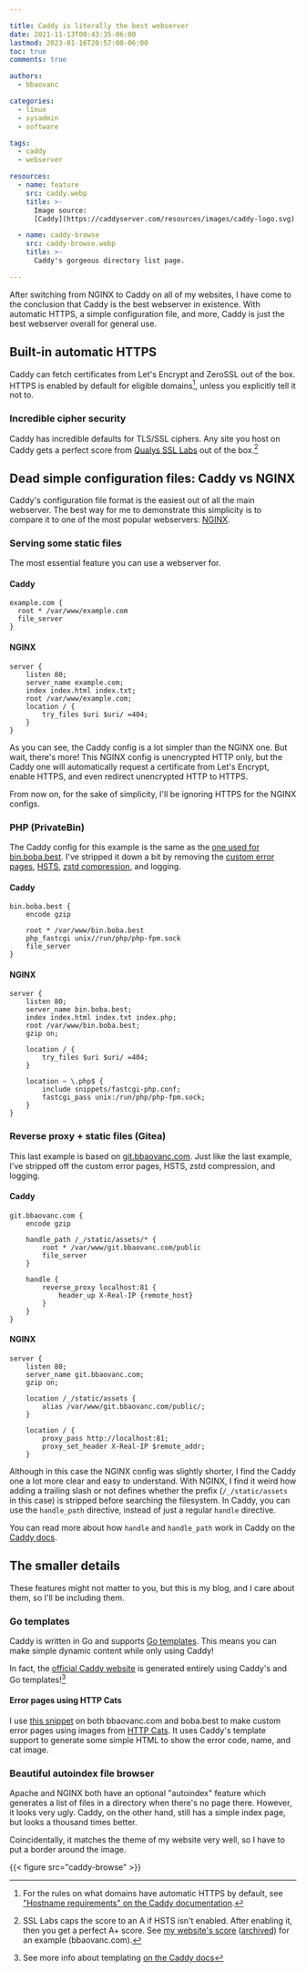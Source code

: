 ```yaml
---

title: Caddy is literally the best webserver
date: 2021-11-13T00:43:35-06:00
lastmod: 2023-01-16T20:57:00-06:00
toc: true
comments: true

authors:
  - bbaovanc

categories:
  - linux
  - sysadmin
  - software

tags:
  - caddy
  - webserver

resources:
  - name: feature
    src: caddy.webp
    title: >-
      Image source:
      [Caddy](https://caddyserver.com/resources/images/caddy-logo.svg)

  - name: caddy-browse
    src: caddy-browse.webp
    title: >-
      Caddy's gorgeous directory list page.

---
```


After switching from NGINX to Caddy on all of my websites, I have come to the
conclusion that Caddy is the best webserver in existence. With automatic HTTPS,
a simple configuration file, and more, Caddy is just the best webserver overall
for general use.

<!--more-->

## Built-in automatic HTTPS

Caddy can fetch certificates from Let's Encrypt and ZeroSSL out of the box.
HTTPS is enabled by default for eligible domains[^hostname-requirements], unless
you explicitly tell it not to.

### Incredible cipher security

Caddy has incredible defaults for TLS/SSL ciphers. Any site you host on Caddy
gets a perfect score from [Qualys SSL Labs](https://www.ssllabs.com/ssltest/)
out of the box.[^caddy-qualys-score]

## Dead simple configuration files: Caddy vs NGINX

Caddy's configuration file format is the easiest out of all the main webserver.
The best way for me to demonstrate this simplicity is to compare it to one of
the most popular webservers: [NGINX](https://www.nginx.com/).

### Serving some static files

The most essential feature you can use a webserver for.

#### Caddy

```caddyfile
example.com {
  root * /var/www/example.com
  file_server
}
```

#### NGINX

```nginx
server {
    listen 80;
    server_name example.com;
    index index.html index.txt;
    root /var/www/example.com;
    location / {
        try_files $uri $uri/ =404;
    }
}
```

As you can see, the Caddy config is a lot simpler than the NGINX one. But wait,
there's more! This NGINX config is unencrypted HTTP only, but the Caddy one will
automatically request a certificate from Let's Encrypt, enable HTTPS, and even
redirect unencrypted HTTP to HTTPS.

From now on, for the sake of simplicity, I'll be ignoring HTTPS for the NGINX
configs.

### PHP (PrivateBin)

The Caddy config for this example is the same as the [one used for
bin.boba.best](https://git.boba.best/boba.best/caddy/src/commit/cd00151fbdd784979a8a181980cc36061be68c7d/conf.d/bin.boba.best).
I've stripped it down a bit by removing the [custom error
pages](https://git.boba.best/boba.best/caddy/src/commit/cd00151fbdd784979a8a181980cc36061be68c7d/Caddyfile#L15-L24),
[HSTS](https://en.wikipedia.org/wiki/HTTP_Strict_Transport_Security), [zstd
compression](https://github.com/facebook/zstd), and logging.

#### Caddy

```caddyfile
bin.boba.best {
    encode gzip

    root * /var/www/bin.boba.best
    php_fastcgi unix//run/php/php-fpm.sock
    file_server
}
```

#### NGINX

```nginx
server {
    listen 80;
    server_name bin.boba.best;
    index index.html index.txt index.php;
    root /var/www/bin.boba.best;
    gzip on;

    location / {
        try_files $uri $uri/ =404;
    }

    location ~ \.php$ {
        include snippets/fastcgi-php.conf;
        fastcgi_pass unix:/run/php/php-fpm.sock;
    }
}
```

### Reverse proxy + static files (Gitea)

This last example is based on
[git.bbaovanc.com](https://git.bbaovanc.com/boba.best/caddy/src/commit/57c9f0011eae92ef5fa2992d99f01b0956802d64/conf.d/git.bbaovanc.com).
Just like the last example, I've stripped off the custom error pages, HSTS, zstd
compression, and logging.

#### Caddy

```caddyfile
git.bbaovanc.com {
    encode gzip

    handle_path /_/static/assets/* {
        root * /var/www/git.bbaovanc.com/public
        file_server
    }

    handle {
        reverse_proxy localhost:81 {
            header_up X-Real-IP {remote_host}
        }
    }
}
```

#### NGINX

```nginx
server {
    listen 80;
    server_name git.bbaovanc.com;
    gzip on;

    location /_/static/assets {
        alias /var/www/git.bbaovanc.com/public/;
    }

    location / {
        proxy_pass http://localhost:81;
        proxy_set_header X-Real-IP $remote_addr;
    }
```

Although in this case the NGINX config was slightly shorter, I find the Caddy
one a lot more clear and easy to understand. With NGINX, I find it weird how
adding a trailing slash or not defines whether the prefix (`/_/static/assets` in
this case) is stripped before searching the filesystem. In Caddy, you can use
the `handle_path` directive, instead of just a regular `handle` directive.

You can read more about how `handle` and `handle_path` work in Caddy on the
[Caddy docs](https://caddyserver.com/docs/caddyfile/directives/handle).

## The smaller details

These features might not matter to you, but this is my blog, and I care about
them, so I'll be including them.

### Go templates

Caddy is written in Go and supports [Go
templates](https://pkg.go.dev/text/template). This means you can make simple
dynamic content while only using Caddy!

In fact, the [official Caddy website](https://caddyserver.com) is generated
entirely using Caddy's and Go templates![^caddy-templating]

#### Error pages using HTTP Cats

I use [this
snippet](https://git.bbaovanc.com/boba.best/caddy/src/commit/57c9f0011eae92ef5fa2992d99f01b0956802d64/Caddyfile#L8-L15)
on both bbaovanc.com and boba.best to make custom error pages using images from
[HTTP Cats](https://http.cat). It uses Caddy's template support to generate some
simple HTML to show the error code, name, and cat image.

### Beautiful autoindex file browser

Apache and NGINX both have an optional "autoindex" feature which generates a
list of files in a directory when there's no page there. However, it looks very
ugly. Caddy, on the other hand, still has a simple index page, but looks a
thousand times better.

Coincidentally, it matches the theme of my website very well, so I have to put a
border around the image.

{{< figure src="caddy-browse" >}}


[^hostname-requirements]: For the rules on what domains have automatic HTTPS by
  default, see ["Hostname requirements" on the Caddy
  documentation](https://caddyserver.com/docs/automatic-https#hostname-requirements).

[^caddy-qualys-score]: SSL Labs caps the score to an A if HSTS isn't enabled.
  After enabling it, then you get a perfect A+ score. See [my website's
  score](https://www.ssllabs.com/ssltest/analyze.html?d=bbaovanc.com&latest)
  ([archived](https://archive.today/4JJDN)) for an example (bbaovanc.com).

[^caddy-templating]: See more info about templating [on the Caddy
  docs](https://caddyserver.com/docs/caddyfile/directives/templates#examples)
